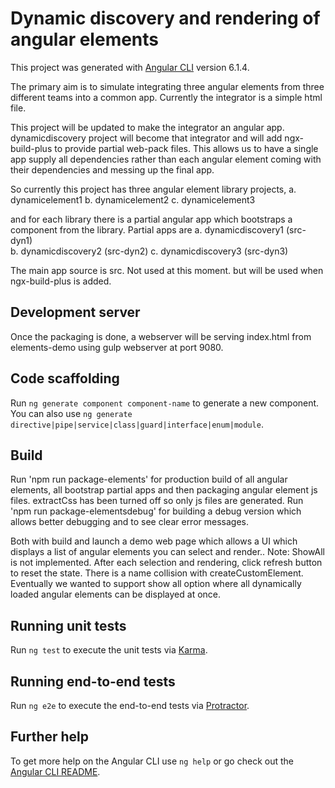 # Dynamic discovery and rendering of angular elements

This project was generated with [Angular CLI](https://github.com/angular/angular-cli) version 6.1.4.

The primary aim is to simulate integrating three angular elements from three different teams into a common app.
Currently the integrator is a simple html file. 

This project will be updated to make the integrator an angular app. 
dynamicdiscovery project will become that integrator and will add ngx-build-plus to provide 
partial web-pack files. This allows us to have a single app supply all dependencies rather than each angular element coming with
their dependencies and messing up the final app.  

So currently this project has three angular element library projects, 
 a. dynamicelement1
 b. dynamicelement2
 c. dynamicelement3
 
 and for each library there is a partial angular app which bootstraps a component from the library.
 Partial apps are
 a. dynamicdiscovery1 (src-dyn1)  
 b. dynamicdiscovery2 (src-dyn2)
 c. dynamicdiscovery3 (src-dyn3)
 
The main app source is src. Not used at this moment. but will be used when ngx-build-plus is added.
 
## Development server

Once the packaging is done, a webserver will be serving index.html from elements-demo using gulp webserver at port 9080.

## Code scaffolding

Run `ng generate component component-name` to generate a new component. You can also use `ng generate directive|pipe|service|class|guard|interface|enum|module`.

## Build

Run 'npm run package-elements' for production build of all angular elements, all bootstrap 
         partial apps and then packaging angular element js files. extractCss has been turned off so only js files are generated.
Run 'npm run package-elementsdebug' for building a debug version which allows better debugging and to see clear error messages. 

Both with build and launch a demo web page which allows a UI which displays a list of angular elements you can select and render..
Note: ShowAll is not implemented. 
      After each selection and rendering, click refresh button to reset the state. There is a name collision with createCustomElement.
      Eventually we wanted to support show all option where all dynamically loaded angular elements can be displayed at once.

## Running unit tests

Run `ng test` to execute the unit tests via [Karma](https://karma-runner.github.io).

## Running end-to-end tests

Run `ng e2e` to execute the end-to-end tests via [Protractor](http://www.protractortest.org/).

## Further help

To get more help on the Angular CLI use `ng help` or go check out the [Angular CLI README](https://github.com/angular/angular-cli/blob/master/README.md).
